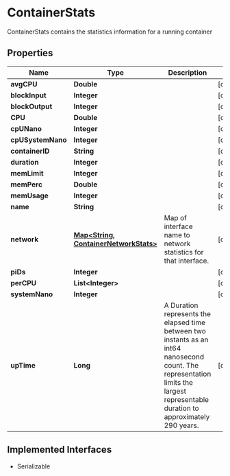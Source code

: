

# ContainerStats

ContainerStats contains the statistics information for a running container

## Properties

| Name | Type | Description | Notes |
|------------ | ------------- | ------------- | -------------|
|**avgCPU** | **Double** |  |  [optional] |
|**blockInput** | **Integer** |  |  [optional] |
|**blockOutput** | **Integer** |  |  [optional] |
|**CPU** | **Double** |  |  [optional] |
|**cpUNano** | **Integer** |  |  [optional] |
|**cpUSystemNano** | **Integer** |  |  [optional] |
|**containerID** | **String** |  |  [optional] |
|**duration** | **Integer** |  |  [optional] |
|**memLimit** | **Integer** |  |  [optional] |
|**memPerc** | **Double** |  |  [optional] |
|**memUsage** | **Integer** |  |  [optional] |
|**name** | **String** |  |  [optional] |
|**network** | [**Map&lt;String, ContainerNetworkStats&gt;**](ContainerNetworkStats.md) | Map of interface name to network statistics for that interface. |  [optional] |
|**piDs** | **Integer** |  |  [optional] |
|**perCPU** | **List&lt;Integer&gt;** |  |  [optional] |
|**systemNano** | **Integer** |  |  [optional] |
|**upTime** | **Long** | A Duration represents the elapsed time between two instants as an int64 nanosecond count. The representation limits the largest representable duration to approximately 290 years. |  [optional] |


## Implemented Interfaces

* Serializable


